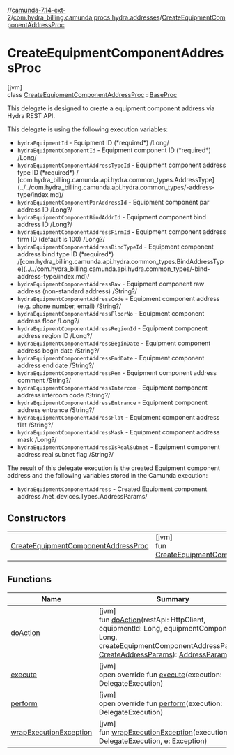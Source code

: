 //[camunda-7.14-ext-2](../../../index.md)/[com.hydra_billing.camunda.procs.hydra.addresses](../index.md)/[CreateEquipmentComponentAddressProc](index.md)

# CreateEquipmentComponentAddressProc

[jvm]\
class [CreateEquipmentComponentAddressProc](index.md) : [BaseProc](../../com.hydra_billing.camunda.procs/-base-proc/index.md)

This delegate is designed to create a equipment component address via Hydra REST API.

This delegate is using the following execution variables:

<ul><li><code>hydraEquipmentId</code> - Equipment ID (*required*) /Long/</li><li><code>hydraEquipmentComponentId</code> - Equipment component ID (*required*) /Long/</li><li><code>hydraEquipmentComponentAddressTypeId</code> - Equipment component address type ID (*required*) / [com.hydra_billing.camunda.api.hydra.common_types.AddressType](../../com.hydra_billing.camunda.api.hydra.common_types/-address-type/index.md)/</li><li><code>hydraEquipmentComponentParAddressId</code> - Equipment component par address ID /Long?/</li><li><code>hydraEquipmentComponentBindAddrId</code> - Equipment component bind address ID /Long?/</li><li><code>hydraEquipmentComponentAddressFirmId</code> - Equipment component address firm ID (default is 100) /Long?/</li><li><code>hydraEquipmentComponentAddressBindTypeId</code> - Equipment component address bind type ID (*required*) /[com.hydra_billing.camunda.api.hydra.common_types.BindAddressType](../../com.hydra_billing.camunda.api.hydra.common_types/-bind-address-type/index.md)/</li><li><code>hydraEquipmentComponentAddressRaw</code> - Equipment component raw address (non-standard address) /String?/</li><li><code>hydraEquipmentComponentAddressCode</code> - Equipment component address (e.g. phone number, email) /String?/</li><li><code>hydraEquipmentComponentAddressFloorNo</code> - Equipment component address floor /Long?/</li><li><code>hydraEquipmentComponentAddressRegionId</code> - Equipment component address region ID /Long?/</li><li><code>hydraEquipmentComponentAddressBeginDate</code> - Equipment component address begin date /String?/</li><li><code>hydraEquipmentComponentAddressEndDate</code> - Equipment component address end date /String?/</li><li><code>hydraEquipmentComponentAddressRem</code> - Equipment component address comment /String?/</li><li><code>hydraEquipmentComponentAddressIntercom</code> - Equipment component address intercom code /String?/</li><li><code>hydraEquipmentComponentAddressEntrance</code> - Equipment component address entrance /String?/</li><li><code>hydraEquipmentComponentAddressFlat</code> - Equipment component address flat /String?/</li><li><code>hydraEquipmentComponentAddressMask</code> - Equipment component address mask /Long?/</li><li><code>hydraEquipmentComponentAddressIsRealSubnet</code> - Equipment component address real subnet flag /String?/</li></ul>

The result of this delegate execution is the created Equipment component address and the following variables stored in the Camunda execution:

<ul><li><code>hydraEquipmentComponentAddress</code> - Created Equipment component address /net_devices.Types.AddressParams/</li></ul>

## Constructors

| | |
|---|---|
| [CreateEquipmentComponentAddressProc](-create-equipment-component-address-proc.md) | [jvm]<br>fun [CreateEquipmentComponentAddressProc](-create-equipment-component-address-proc.md)() |

## Functions

| Name | Summary |
|---|---|
| [doAction](do-action.md) | [jvm]<br>fun [doAction](do-action.md)(restApi: HttpClient, equipmentId: Long, equipmentComponentId: Long, createEquipmentComponentAddressParams: [CreateAddressParams](../../com.hydra_billing.camunda.api.hydra.rest.v2.net_devices.types/-create-address-params/index.md)): [AddressParams](../../com.hydra_billing.camunda.api.hydra.rest.v2.net_devices.types/-address-params/index.md) |
| [execute](../../com.hydra_billing.camunda.procs/-base-proc/execute.md) | [jvm]<br>open override fun [execute](../../com.hydra_billing.camunda.procs/-base-proc/execute.md)(execution: DelegateExecution) |
| [perform](perform.md) | [jvm]<br>open override fun [perform](perform.md)(execution: DelegateExecution) |
| [wrapExecutionException](../../com.hydra_billing.camunda.procs/-base-proc/wrap-execution-exception.md) | [jvm]<br>fun [wrapExecutionException](../../com.hydra_billing.camunda.procs/-base-proc/wrap-execution-exception.md)(execution: DelegateExecution, e: Exception) |
